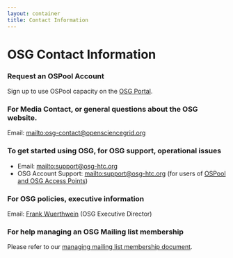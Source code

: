 ```yaml
---
layout: container
title: Contact Information
---
```


<h1>OSG Contact Information</h1>

### Request an OSPool Account
Sign up to use OSPool capacity on the [OSG Portal]((https://portal.osg-htc.org/application)).
### For Media Contact, or general questions about the OSG website.
Email: <mailto:osg-contact@opensciencegrid.org>

### To get started using OSG, for OSG support, operational issues

* Email: <mailto:support@osg-htc.org>
* OSG Account Support: <mailto:support@osg-htc.org> (for users of [OSPool and OSG Access Points](https://portal.osg-htc.org))

### For OSG policies, executive information
Email: [Frank Wuerthwein](mailto:fkw@ucsd.edu) (OSG Executive Director)

### For help managing an OSG Mailing list membership

Please refer to our [managing mailing list membership document](./community/mailing-lists).

